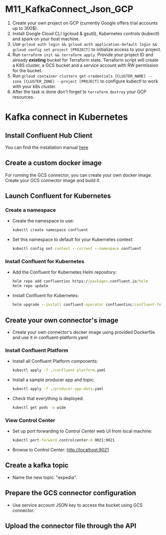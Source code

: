 # M11_KafkaConnect_Json_GCP
1) Create your own project on GCP (currently Google offers trial accounts up to 300$).
2) Install Google Cloud CLI (gcloud & gsutil), Kubernetes controls (kubectl) and spark on your host machine.
3) Use `gcloud auth login && gcloud auth application-default login && gcloud config set project [PROJECT]` to initialize access to your project.
4) Run `terraform init && terraform apply`. Provide your project ID and already **existing** bucket for Terraform state. Terraform script will create a K8S cluster, a GCS bucket and a service account with RW permission for the bucket.
5) Run `gcloud container clusters get-credentials [CLUSTER_NAME] --zone [CLUSTER_ZONE] --project [PROJECT]` to configure kubectl to work with your k8s cluster.  
6) After the task is done don't forget to `terraform destroy` your GCP resources.

# Kafka connect in Kubernetes

## Install Confluent Hub Client

You can find the installation manual [here](https://docs.confluent.io/home/connect/confluent-hub/client.html)

## Create a custom docker image

For running the GCS connector, you can create your own docker image. Create your GCS connector image and build it.

## Launch Confluent for Kubernetes

### Create a namespace

- Create the namespace to use:

  ```cmd
  kubectl create namespace confluent
  ```

- Set this namespace to default for your Kubernetes context:

  ```cmd
  kubectl config set-context --current --namespace confluent
  ```

### Install Confluent for Kubernetes

- Add the Confluent for Kubernetes Helm repository:

  ```cmd
  helm repo add confluentinc https://packages.confluent.io/helm
  helm repo update
  ```

- Install Confluent for Kubernetes:

  ```cmd
  helm upgrade --install confluent-operator confluentinc/confluent-for-kubernetes
  ```
## Create your own connector's image

- Create your own connector's docker image using provided Dockerfile and use it in confluent-platform.yaml

### Install Confluent Platform

- Install all Confluent Platform components:

  ```cmd
  kubectl apply -f ./confluent-platform.yaml
  ```

- Install a sample producer app and topic:

  ```cmd
  kubectl apply -f ./producer-app-data.yaml
  ```

- Check that everything is deployed:

  ```cmd
  kubectl get pods -o wide 
  ```

### View Control Center

- Set up port forwarding to Control Center web UI from local machine:

  ```cmd
  kubectl port-forward controlcenter-0 9021:9021
  ```

- Browse to Control Center: [http://localhost:9021](http://localhost:9021)

## Create a kafka topic

- Name the new topic: "expedia".

## Prepare the GCS connector configuration

- Use service account JSON key to access the bucket using GCS connector.

## Upload the connector file through the API
